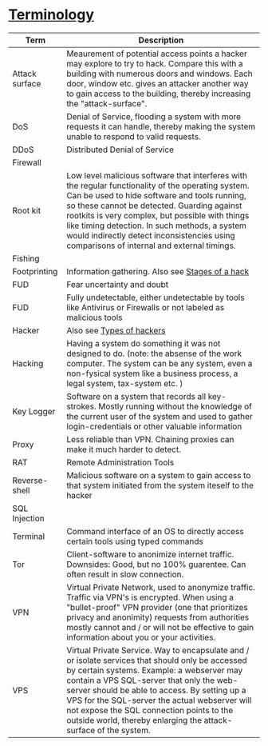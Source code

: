 # [Terminology](terminology/list.md)

| Term | Description |
| ---- | ----------- |
| Attack surface | Meaurement of potential access points a hacker may explore to try to hack. Compare this with a building with numerous doors and windows. Each door, window etc. gives an attacker another way to gain access to the building, thereby increasing the "attack-surface". |
| DoS | Denial of Service, flooding a system with more requests it can handle, thereby making the system unable to respond to valid requests. |
| DDoS | Distributed Denial of Service |
| Firewall |  |
| Root kit | Low level malicious software that interferes with the regular functionality of the operating system. Can be used to hide software and tools running, so these cannot be detected. Guarding against rootkits is very complex, but possible with things like timing detection. In such methods, a system would indirectly detect inconsistencies using comparisons of internal and external timings. |
| Fishing |  |
| Footprinting | Information gathering. Also see [Stages of a hack](./techniques/stages) |
| FUD | Fear uncertainty and doubt |
| FUD | Fully undetectable, either undetectable by tools like Antivirus or Firewalls or not labeled as malicious tools |
| Hacker | Also see [Types of hackers](./teminology/hackerTypes) |
| Hacking | Having a system do something it was not designed to do. (note: the absense of the work computer. The system can be any system, even a non-fysical system like a business process, a legal system, tax-system etc. ) |
| Key Logger | Software on a system that records all key-strokes. Mostly running without the knowledge of the current user of the system and used to gather login-credentials or other valuable information |
| Proxy | Less reliable than VPN. Chaining proxies can make it much harder to detect. |
| RAT | Remote Administration Tools |
| Reverse-shell | Malicious software on a system to gain access to that system initiated from the system iteself to the hacker |
| SQL Injection |  |
| Terminal | Command interface of an OS to directly access certain tools using typed commands |
| Tor | Client-software to anonimize internet traffic. Downsides: Good, but no 100% guarentee. Can often result in slow connection. |
| VPN | Virtual Private Network, used to anonymize traffic. Traffic via VPN's is encrypted. When using a "bullet-proof" VPN provider (one that prioritizes privacy and anonimity) requests from authorities mostly cannot and / or will not be effective to gain information about you or your activities. |
| VPS | Virtual Private Service. Way to encapsulate and / or isolate services that should only be accessed by certain systems. Example: a webserver may contain a VPS SQL-server that only the web-server should be able to access. By setting up a VPS for the SQL-server the actual webserver will not expose the SQL connection points to the outside world, thereby enlarging the attack-surface of the system. |
